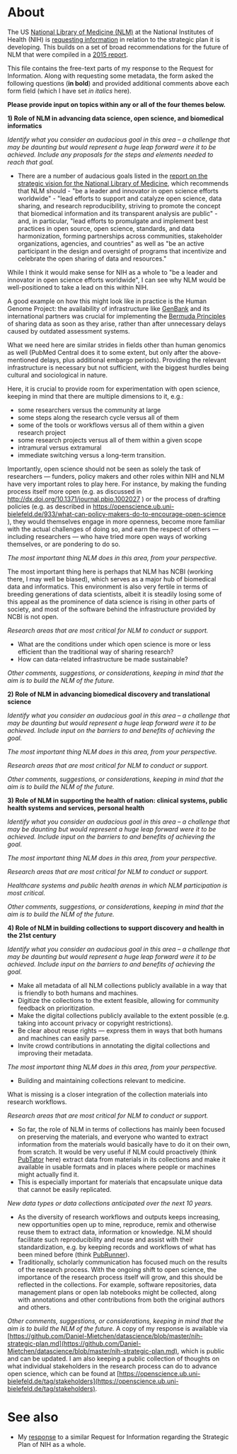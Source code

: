 # About
The US [National Library of Medicine (NLM)](https://github.com/Daniel-Mietchen/datascience/blob/master/nih-strategic-plan.md) at the National Institutes of Health (NIH) is [requesting information](https://grants.nih.gov/grants/guide/notice-files/NOT-LM-17-002.html) in relation to the strategic plan it is developing. This builds on a set of broad recommendations for the future of NLM that were compiled in a [2015 report](https://acd.od.nih.gov/reports/Report-NLM-06112015-ACD.pdf).

This file contains the free-text parts of my response to the Request for Information. Along with requesting some metadata, the form asked the following questions (**in bold**) and provided additional comments above each form field (which I have set *in italics* here).


**Please provide input on topics within any or all of the four themes below.**

**1)  Role of NLM in advancing data science, open science, and biomedical informatics**

*Identify what you consider an audacious goal in this area – a challenge that may be daunting but would represent a huge leap forward were it to be achieved.  Include any proposals for the steps and elements needed to reach that goal.*

- There are a number of audacious goals listed in the [report on the strategic vision for the National Library of Medicine](http://acd.od.nih.gov/reports/Report-NLM-06112015-ACD.pdf), which recommends that NLM should
       - "be a leader and innovator in open science efforts worldwide"
       - "lead efforts to support and catalyze open science, data sharing, and research reproducibility, striving to promote the concept that biomedical information and its transparent analysis are public"
       - and, in particular, "lead efforts to promulgate and implement best practices in open source, open science, standards, and data harmonization, forming partnerships across communities, stakeholder organizations, agencies, and countries" as well as "be an active participant in the design and oversight of programs that incentivize and celebrate the open sharing of data and resources."

While I think it would make sense for NIH as a whole to "be a leader and innovator in open science efforts worldwide", I can see why NLM would be well-positioned to take a lead on this within NIH.

A good example on how this might look like in practice is the Human Genome Project: the availability of infrastructure like [GenBank](https://www.ncbi.nlm.nih.gov/genbank/) and its international partners was crucial for implementing the [Bermuda Principles](http://web.ornl.gov/sci/techresources/Human_Genome/research/bermuda.shtml) of sharing data as soon as they arise, rather than after unnecessary delays caused by outdated assessment systems. 

What we need here are similar strides in fields other than human genomics as well (PubMed Central does it to some extent, but only after the above-mentioned delays, plus additional embargo periods). Providing the relevant infrastructure is necessary but not sufficient, with the biggest hurdles being cultural and sociological in nature.

Here, it is crucial to provide room for experimentation with open science, keeping in mind that there are multiple dimensions to it, e.g.:
  - some researchers versus the community at large
  - some steps along the research cycle versus all of them
  - some of the tools or workflows versus all of them within a given research project
  - some research projects versus all of them within a given scope
  - intramural versus extramural
  - immediate switching versus a long-term transition.
  
Importantly, open science should not be seen as solely the task of researchers &mdash; funders, policy makers and other roles within NIH and NLM have very important roles to play here. For instance, by making the funding process itself more open (e.g. as discussed in http://dx.doi.org/10.1371/journal.pbio.1002027 ) or the process of drafting policies (e.g. as described in https://openscience.ub.uni-bielefeld.de/933/what-can-policy-makers-do-to-encourage-open-science ), they would themselves engage in more openness, become more familiar with the actual challenges of doing so, and earn the respect of others &mdash; including researchers &mdash; who have tried more open ways of working themselves, or are pondering to do so.

*The most important thing NLM does in this area, from your perspective.*

The most important thing here is perhaps that NLM has NCBI (working there, I may well be biased), which serves as a major hub of biomedical data and informatics. This environment is also very fertile in terms of breeding generations of data scientists, albeit it is steadily losing some of this appeal as the prominence of data science is rising in other parts of society, and most of the software behind the infrastructure provided by NCBI is not open.

*Research areas that are most critical for NLM to conduct or support.*

- What are the conditions under which open science is more or less efficient than the traditional way of sharing research?
- How can data-related infrastructure be made sustainable?

*Other comments, suggestions, or considerations, keeping in mind that the aim is to build the NLM of the future.*

**2) Role of NLM in advancing biomedical discovery and translational science**

*Identify what you consider an audacious goal in this area – a challenge that may be daunting but would represent a huge leap forward were it to be achieved.  Include input on the barriers to and benefits of achieving the goal.*

*The most important thing NLM does in this area, from your perspective.*

*Research areas that are most critical for NLM to conduct or support.*

*Other comments, suggestions, or considerations, keeping in mind that the aim is to build the NLM of the future.*

**3) Role of NLM in supporting the health of nation: clinical systems, public health systems and services, personal health**

*Identify what you consider an audacious goal in this area – a challenge that may be daunting but would represent a huge leap forward were it to be achieved.  Include input on the barriers to and benefits of achieving the goal.*

*The most important thing NLM does in this area, from your perspective.*

*Research areas that are most critical for NLM to conduct or support.*

*Healthcare systems and public health arenas in which NLM participation is most critical.*

*Other comments, suggestions, or considerations, keeping in mind that the aim is to build the NLM of the future.*

**4) Role of NLM in building collections to support discovery and health in the 21st century**

*Identify what you consider an audacious goal in this area – a challenge that may be daunting but would represent a huge leap forward were it to be achieved.  Include input on the barriers to and benefits of achieving the goal.*

- Make all metadata of all NLM collections publicly available in a way that is friendly to both humans and machines.
- Digitize the collections to the extent feasible, allowing for community feedback on prioritization.
- Make the digital collections publicly available to the extent possible (e.g. taking into account privacy or copyright restrictions).
- Be clear about reuse rights &mdash; express them in ways that both humans and machines can easily parse.
- Invite crowd contributions in annotating the digital collections and improving their metadata.

*The most important thing NLM does in this area, from your perspective.*
- Building and maintaining collections relevant to medicine.

What is missing is a closer integration of the collection materials into research workflows.

*Research areas that are most critical for NLM to conduct or support.*
- So far, the role of NLM in terms of collections has mainly been focused on preserving the materials, and everyone who wanted to extract information from the materials would basically have to do it on their own, from scratch. It would be very useful if NLM could proactively (think [PubTator](https://www.ncbi.nlm.nih.gov/CBBresearch/Lu/Demo/PubTator/) here) extract data from materials in its collections and make it available in usable formats and in places where people or machines might actually find it.
- This is especially important for materials that encapsulate unique data that cannot be easily replicated.

*New data types or data collections anticipated over the next 10 years.*
- As the diversity of research workflows and outputs keeps increasing, new opportunities open up to mine, reproduce, remix and otherwise reuse them to extract data, information or knowledge. NLM should facilitate such reproducibility and reuse and assist with their standardization, e.g. by keeping records and workflows of what has been mined before (think [PubRunner](http://pubrunner.org/)).
- Traditionally, scholarly communication has focused much on the results of the research process. With the ongoing shift to open science, the importance of the research process itself will grow, and this should be reflected in the collections. For example, software repositories, data management plans or open lab notebooks might be collected, along with annotations and other contributions from both the original authors and others.

*Other comments, suggestions, or considerations, keeping in mind that the aim is to build the NLM of the future.*
A copy of my response is available via [https://github.com/Daniel-Mietchen/datascience/blob/master/nih-strategic-plan.md](https://github.com/Daniel-Mietchen/datascience/blob/master/nih-strategic-plan.md), which is public and can be updated. I am also keeping a public collection of thoughts on what individual stakeholders in the research process can do to advance open science, which can be found at [https://openscience.ub.uni-bielefeld.de/tag/stakeholders](https://openscience.ub.uni-bielefeld.de/tag/stakeholders).

# See also
- My [response](https://github.com/Daniel-Mietchen/datascience/blob/master/nih-strategic-plan.md) to a similar Request for Information regarding the Strategic Plan of NIH as a whole.
